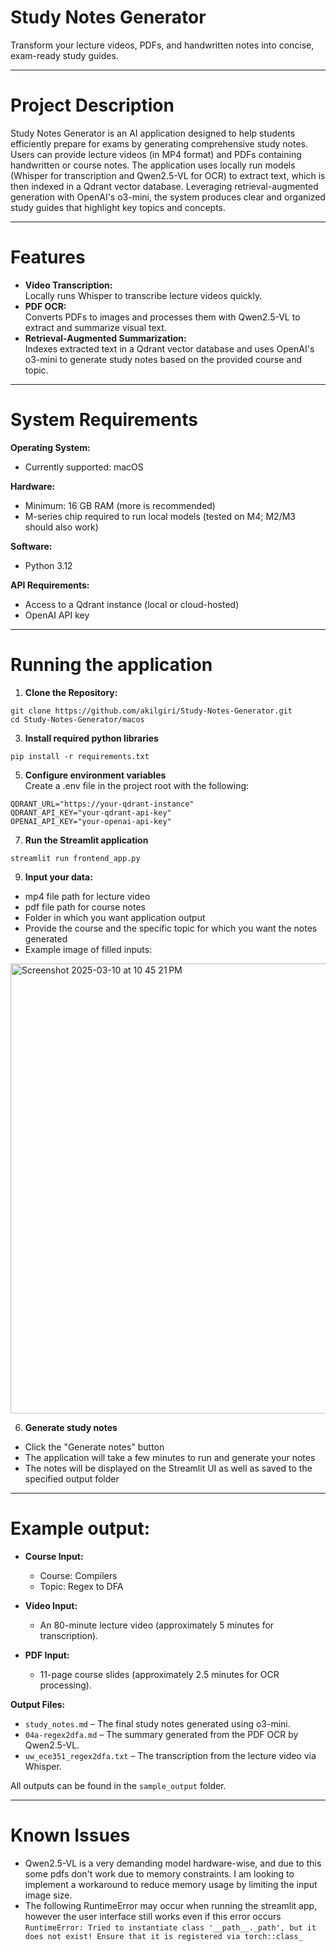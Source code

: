 # Study Notes Generator
Transform your lecture videos, PDFs, and handwritten notes into concise, exam-ready study guides.

---
# Project Description
Study Notes Generator is an AI application designed to help students efficiently prepare for exams by generating comprehensive study notes. Users can provide lecture videos (in MP4 format) and PDFs containing handwritten or course notes. The application uses locally run models (Whisper for transcription and Qwen2.5-VL for OCR) to extract text, which is then indexed in a Qdrant vector database. Leveraging retrieval-augmented generation with OpenAI's o3-mini, the system produces clear and organized study guides that highlight key topics and concepts.

---
# Features
- **Video Transcription:**  
  Locally runs Whisper to transcribe lecture videos quickly.
- **PDF OCR:**  
  Converts PDFs to images and processes them with Qwen2.5-VL to extract and summarize visual text.
- **Retrieval-Augmented Summarization:**  
  Indexes extracted text in a Qdrant vector database and uses OpenAI's o3-mini to generate study notes based on the provided course and topic.

---
# System Requirements
**Operating System:**  
- Currently supported: macOS

**Hardware:**  
- Minimum: 16 GB RAM (more is recommended)  
- M-series chip required to run local models (tested on M4; M2/M3 should also work)

**Software:**  
- Python 3.12

**API Requirements:**  
- Access to a Qdrant instance (local or cloud-hosted)  
- OpenAI API key

---
# Running the application
1. **Clone the Repository:**  
```
git clone https://github.com/akilgiri/Study-Notes-Generator.git  
cd Study-Notes-Generator/macos
```  
3. **Install required python libraries**  
```
pip install -r requirements.txt
```
5. **Configure environment variables**  
Create a .env file in the project root with the following:  
```
QDRANT_URL="https://your-qdrant-instance" 
QDRANT_API_KEY="your-qdrant-api-key"
OPENAI_API_KEY="your-openai-api-key"
```  
7. **Run the Streamlit application**  
```
streamlit run frontend_app.py
```  
9. **Input your data:**  
- mp4 file path for lecture video
- pdf file path for course notes
- Folder in which you want application output
- Provide the course and the specific topic for which you want the notes generated
- Example image of filled inputs:
 <img width="720" alt="Screenshot 2025-03-10 at 10 45 21 PM" src="https://github.com/user-attachments/assets/3fd7d7e0-42eb-4b20-8d8d-9cf5d8714ac3" />

6. **Generate study notes**
- Click the "Generate notes" button
- The application will take a few minutes to run and generate your notes
- The notes will be displayed on the Streamlit UI as well as saved to the specified output folder


---
# Example output:
- **Course Input:**  
  - Course: Compilers  
  - Topic: Regex to DFA

- **Video Input:**  
  - An 80-minute lecture video (approximately 5 minutes for transcription).

- **PDF Input:**  
  - 11-page course slides (approximately 2.5 minutes for OCR processing).

**Output Files:**
- `study_notes.md` – The final study notes generated using o3-mini.
- `04a-regex2dfa.md` – The summary generated from the PDF OCR by Qwen2.5-VL.
- `uw_ece351_regex2dfa.txt` – The transcription from the lecture video via Whisper.

All outputs can be found in the `sample_output` folder.

---
# Known Issues
- Qwen2.5-VL is a very demanding model hardware-wise, and due to this some pdfs don't work due to memory constraints. I am looking to implement a workaround to reduce memory usage by limiting the input image size.
- The following RuntimeError may occur when running the streamlit app, however the user interface still works even if this error occurs
 ```RuntimeError: Tried to instantiate class '__path__._path', but it does not exist! Ensure that it is registered via torch::class_```

